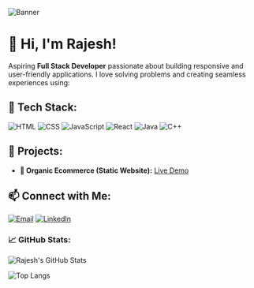 ![Banner](https://raw.githubusercontent.com/yourusername/yourrepo/main/banner.png)

# 👋 Hi, I'm Rajesh!

Aspiring **Full Stack Developer** passionate about building responsive and user-friendly applications. I love solving problems and creating seamless experiences using:

## 🚀 Tech Stack:

![HTML](https://img.shields.io/badge/HTML5-%23E34F26.svg?style=for-the-badge&logo=html5&logoColor=white)
![CSS](https://img.shields.io/badge/CSS3-%231572B6.svg?style=for-the-badge&logo=css3&logoColor=white)
![JavaScript](https://img.shields.io/badge/JavaScript-%23F7DF1E.svg?style=for-the-badge&logo=javascript&logoColor=black)
![React](https://img.shields.io/badge/React-%2361DAFB.svg?style=for-the-badge&logo=react&logoColor=black)
![Java](https://img.shields.io/badge/Java-%23007396.svg?style=for-the-badge&logo=java&logoColor=white)
![C++](https://img.shields.io/badge/C++-%2300599C.svg?style=for-the-badge&logo=c%2B%2B&logoColor=white)

## 📌 Projects:

- **🌿 Organic Ecommerce (Static Website):** [Live Demo](https://rajesh7142.github.io/Organic-ecommerce/)

## 📫 Connect with Me:

[![Email](https://img.shields.io/badge/Email-D14836?style=for-the-badge&logo=gmail&logoColor=white)](mailto:rajeshdumma2004@gmail.com)
[![LinkedIn](https://img.shields.io/badge/LinkedIn-%230A66C2.svg?style=for-the-badge&logo=linkedin&logoColor=white)](https://www.linkedin.com/in/rajesh-dumma-21mis7142/)

### 📈 GitHub Stats:

![Rajesh's GitHub Stats](https://github-readme-stats.vercel.app/api?username=rajesh7142&show_icons=true&theme=tokyonight)

![Top Langs](https://github-readme-stats.vercel.app/api/top-langs/?username=rajesh7142&layout=compact&theme=tokyonight)
